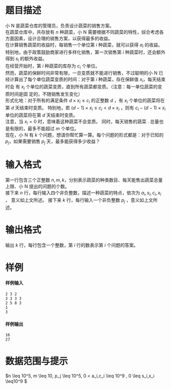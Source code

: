 
# 题目描述

小 N 是蔬菜仓库的管理员，负责设计蔬菜的销售方案。  
在蔬菜仓库中，共存放有 $n$ 种蔬菜，小 N 需要根据不同蔬菜的特性，综合考虑各方面因素，设计合理的销售方案，以获得最多的收益。  
在计算销售蔬菜的收益时，每销售一个单位第 $i$ 种蔬菜，就可以获得 $a_i$ 的收益。  
特别地，由于政策鼓励商家进行多样化销售，第一次销售第 $i$ 种蔬菜时，还会额外得到 $s_i$ 的额外收益。  
在经营开始时，第 $i$ 种蔬菜的库存为 $c_i$ 个单位。  
然而，蔬菜的保鲜时间非常有限，一旦变质就不能进行销售，不过聪明的小 N 已 经计算出了每个单位蔬菜变质的时间：对于第 $i$ 种蔬菜，存在保鲜值 $x_i$，每天结束时会 有 $x_i$ 个单位的蔬菜变质，直到所有蔬菜都变质。（注意：每一单位蔬菜的变质时间是固 定的，不随销售发生变化）  
形式化地：对于所有的满足条件 $d\times x_i \leq c_i$ 的正整数 $d$ ，有 $x_i$ 个单位的蔬菜将在 第 $d$ 天结束时变质。 
特别地，若 $(d−1)\times x_i \leq c_i < d\times x_i$ ，则有 $c_i−(d−1)\times x_i$ 单位的蔬菜将在第 $d$ 天结束时变质。  
注意，当 $x_i = 0$ 时，意味着这种蔬菜不会变质。 
同时，每天销售的蔬菜 . 总量也是有限的，最多不能超过 $m$ 个单位。  
现在，小 N 有 $k$ 个问题，想请你帮忙算一算。每个问题的形式都是：对于已知的 $p_j$，如果需要销售 $p_j$ 天，最多能获得多少收益？  

# 输入格式

第一行包含三个正整数 $n,m,k$，分别表示蔬菜的种类数目、每天能售出蔬菜总量上限、小 N 提出的问题的个数。  
接下来 $n$ 行，每行输入四个非负整数，描述一种蔬菜的特点，依次为 $a_i,s_i,c_i,x_i$ ， 意义如上文所述。 
接下来 $k$ 行，每行输入一个非负整数 $p_j$ ，意义如上文所述。

# 输出格式

输出 $k$ 行，每行包含一个整数，第 $i$ 行的数表示第 $i$ 个问题的答案。

# 样例

#### 样例输入
```plain
2 3 2 
3 3 3 3 
2 5 8 3 
1 
3
```
#### 样例输出
```plain
16 
27
```

# 数据范围与提示

$n \leq 10^5, m \leq 10, p_j \leq 10^5, 0 < a_i,c_i \leq 10^9 , 0 \leq s_i,x_i \leq10^9 $ 

